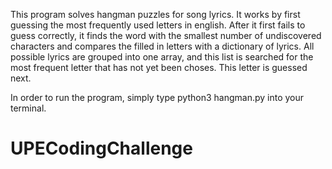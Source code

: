 This program solves hangman puzzles for song lyrics. It works by first guessing the most frequently
used letters in english. After it first fails to guess correctly, it finds the word with the smallest 
number of undiscovered characters and compares the filled in letters with a dictionary of lyrics.
All possible lyrics are grouped into one array, and this list is searched for the most
frequent letter that has not yet been choses. This letter is guessed next.

In order to run the program, simply type python3 hangman.py into your terminal.
# UPECodingChallenge
